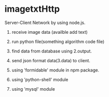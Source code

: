 # imagetxtHttp
Server-Client Network by using node.js.

1. receive image data (availble add text)
2. run python file(something algorithm code file)
3. find data from database using 2.output.
4. send json format data(3.data) to client.

1. using 'formidable' module in npm package.
2. using 'python-shell' module
3. using 'mysql' module

